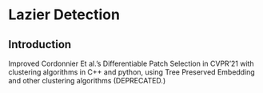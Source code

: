 # Lazier Detection

## Introduction
Improved Cordonnier Et al.’s Differentiable Patch Selection in CVPR’21 with clustering
algorithms in C++ and python, using Tree Preserved Embedding and other clustering algorithms (DEPRECATED.)

